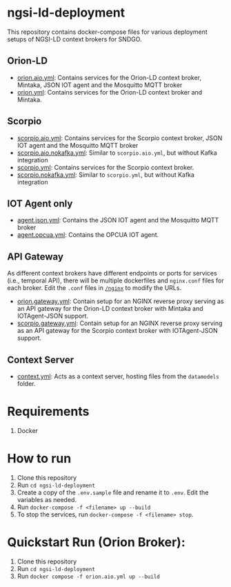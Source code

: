 # ngsi-ld-deployment
This repository contains docker-compose files for various deployment setups of NGSI-LD context brokers for SNDGO.

## Orion-LD
- [orion.aio.yml](./orion.aio.yml): Contains services for the Orion-LD context broker, Mintaka, JSON IOT agent and the Mosquitto MQTT broker
- [orion.yml](./orion.yml): Contains services for the Orion-LD context broker and Mintaka.

## Scorpio
- [scorpio.aio.yml](./scorpio.aio.yml): Contains services for the Scorpio context broker, JSON IOT agent and the Mosquitto MQTT broker
- [scorpio.aio.nokafka.yml](./scorpio.aio.nokafka.yml): Similar to `scorpio.aio.yml`, but without Kafka integration
- [scorpio.yml](./scorpio.yml): Contains services for the Scorpio context broker.
- [scorpio.nokafka.yml](./scorpio.nokafka.yml): Similar to `scorpio.yml`, but without Kafka integration

## IOT Agent only
- [agent.json.yml](./agent.json.yml): Contains the JSON IOT agent and the Mosquitto MQTT broker
- [agent.opcua.yml](./agent.opcua.yml): Contains the OPCUA IOT agent.

## API Gateway
As different context brokers have different endpoints or ports for services (i.e., temporal API), there will be multiple dockerfiles and `nginx.conf` files for each broker. Edit the `.conf` files in [`/nginx`](./nginx) to modify the URLs.
- [orion.gateway.yml](./orion.gateway.yml): Contain setup for an NGINX reverse proxy serving as an API gateway for the Orion-LD context broker with Mintaka and IOTAgent-JSON support. 
- [scorpio.gateway.yml](./scorpio.gateway.yml): Contain setup for an NGINX reverse proxy serving as an API gateway for the Scorpio context broker with IOTAgent-JSON support. 

## Context Server
- [context.yml](./context.yml): Acts as a context server, hosting files from the `datamodels` folder.


# Requirements
1. Docker

# How to run
1. Clone this repository
2. Run `cd ngsi-ld-deployment`
3. Create a copy of the `.env.sample` file and rename it to `.env`. Edit the variables as needed.
4. Run `docker-compose -f <filename> up --build`
5. To stop the services, run `docker-compose -f <filename> stop`.

# Quickstart Run (Orion Broker):
1. Clone this repository
2. Run `cd ngsi-ld-deployment`
3. Run `docker compose -f orion.aio.yml up --build`
